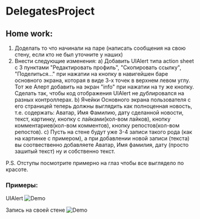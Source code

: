 # DelegatesProject
## Home work: 
1) Доделать то что начинали на паре (написать сообщения на свою стену, если кто не был уточните у наших)
2) Внести следующие изменения: 
  a) Добавить UIAlert типа action sheet с 3 пунктами "Редактировать профиль", "Скопировать ссылку", "Поделиться..." при нажатии на кнопку в навигейшен баре основного экрана, которая в виде 3-х точек в верхнем левом углу. Тот же Алерт добавить на экран "info" при нажатии на ту же кнопку. Сделать так, чтобы код отображения UIAlert не дублировался на разных контроллерах. 
  b) Ячейки Основного экрана пользователя с его страницей теперь должны выглядить как полноценная новость, т.е. содержать: Аватар, Имя Фамилию, дату сделанной новости, текст, картинку, кнопку с лайками(кол-вом лайков), кнопку комментариев(кол-вом комментов), кнопку репостов(кол-вом репостов). 
  c) Пусть на стене будут уже 3-4 записи такого рода (как на картинке с примером), а при добавлении новой записи (текста) вы соотвественно добавляете Аватар, Имя фамилия, дату (просто зашитый текст) ну и собственно текст.

P.S. Отступы посмотрите примерно на глаз чтобы все выглядело по красоте. 

### Примеры:
UIAlert
<img src="https://raw.githubusercontent.com/ZalyalovIldar/DelegatesProject/master/1.jpg" alt="Demo" />

Запись на своей стене
<img src="https://raw.githubusercontent.com/ZalyalovIldar/DelegatesProject/master/2.jpg" alt="Demo" />
